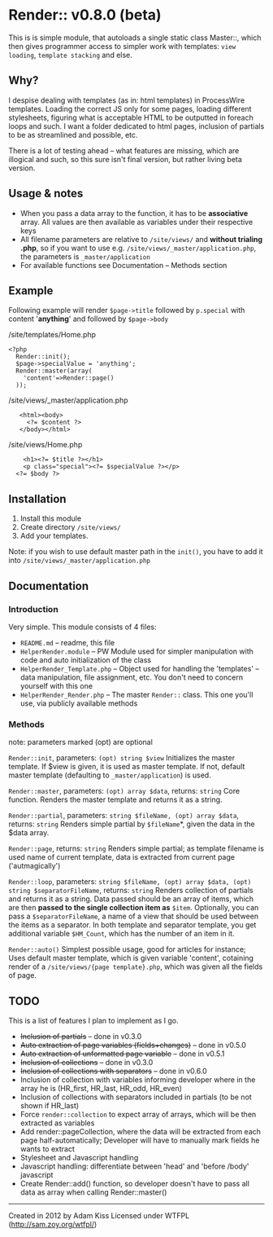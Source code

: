 # Render:: v0.8.0 (beta)

This is is simple module, that autoloads a single static class Master::, which then gives programmer access to simpler work with templates: `view loading`, `template stacking` and else.

## Why?

I despise dealing with templates (as in: html templates) in ProcessWire templates. Loading the correct JS only for some pages, loading different stylesheets, figuring what is acceptable HTML to be outputted in foreach loops and such. I want a folder dedicated to html pages, inclusion of partials to be as streamlined and possible, etc.

There is a lot of testing ahead – what features are missing, which are illogical and such, so this sure isn't final version, but rather living beta version.

## Usage & notes

* When you pass a data array to the function, it has to be **associative** array. All values are then available as variables under their respective keys
* All filename parameters are relative to `/site/views/` and **without trialing .php**, so if you want to use e.g. `/site/views/_master/application.php`, the parameters is `_master/application`
* For available functions see Documentation – Methods section

## Example

Following example will render `$page->title` followed by `p.special` with content '**anything**' and followed by `$page->body`

/site/templates/Home.php
```
<?php
  Render::init();
  $page->specialValue = 'anything';
  Render::master(array(
  	'content'=>Render::page()
  ));
```

/site/views/_master/application.php
```
   <html><body>
     <?= $content ?>
   </body></html>
```

/site/views/Home.php
```
	<h1><?= $title ?></h1>
	<p class="special"><?= $specialValue ?></p>
  <?= $body ?>
```

## Installation

1. Install this module
2. Create directory `/site/views/`
3. Add your templates.

Note: if you wish to use default master path in the `init()`, you have to add it into `/site/views/_master/application.php`

## Documentation

### Introduction

Very simple. This module consists of 4 files:
* `README.md` – readme, this file
* `HelperRender.module` – PW Module used for simpler manipulation with code and auto initialization of the class
* `HelperRender_Template.php` – Object used for handling the 'templates' – data manipulation, file assignment, etc. You don't need to concern yourself with this one
* `HelperRender_Render.php` – The master `Render::` class. This one you'll use, via publicly available methods

### Methods

note: parameters marked (opt) are optional

`Render::init`, parameters: `(opt) string $view`
Initializes the master template. If $view is given, it is used as master template. If not, default master template (defaulting to `_master/application`) is used.

`Render::master`, parameters: `(opt) array $data`, returns: `string`
Core function. Renders the master template and returns it as a string.

`Render::partial`, parameters: `string $fileName, (opt) array $data`, returns: `string`
Renders simple partial by `$fileName`*, given the data in the $data array.

`Render::page`, returns: `string`
Renders simple partial; as template filename is used name of current template, data is extracted from current page ('autmagically')

`Render::loop`, parameters: `string $fileName, (opt) array $data, (opt) string $separatorFileName`, returns: `string`
Renders collection of partials and returns it as a string. Data passed should be an array of items, which are then **passed to the single collection item as** `$item`. Optionally, you can pass a `$separatorFileName`, a name of a view that should be used between the items as a separator. In both template and separator template, you get additional variable `$HM_Count`, which has the number of an item in it.

`Render::auto()`
Simplest possible usage, good for articles for instance; Uses default master template, which is given variable 'content', cotaining render of a `/site/views/{page template}.php`, which was given all the fields of page.

## TODO

This is a list of features I plan to implement as I go.

* ~~Inclusion of partials~~ – done in v0.3.0
* ~~Auto extraction of page variables (fields+changes)~~ – done in v0.5.0
* ~~Auto extraction of unformatted page variable~~ – done in v0.5.1
* ~~Inclusion of collections~~ – done in v0.3.0
* ~~Inclusion of collections with separators~~ – done in v0.6.0
* Inclusion of collection with variables informing developer where in the array he is (HR_first, HR_last, HR_odd, HR_even)
* Inclusion of collections with separators included in partials (to be not shown if HR_last)
* Force `render::collection` to expect array of arrays, which will be then extracted as variables
* Add render::pageCollection, where the data will be extracted from each page half-automatically; Developer will have to manually mark fields he wants to extract
* Stylesheet and Javascript handling 
* Javascript handling: differentiate between 'head' and 'before /body' javascript
* Create Render::add() function, so developer doesn't have to pass all data as array when calling Render::master()

---
Created in 2012 by Adam Kiss
Licensed under WTFPL (http://sam.zoy.org/wtfpl/)